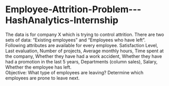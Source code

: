 # Employee-Attrition-Problem---HashAnalytics-Internship
The data is for company X which is trying to control attrition. There are two sets of data: “Existing employees” and “Employees who have left”. Following attributes are available for every employee. 
Satisfaction Level,
Last evaluation,
Number of projects, 
Average monthly hours, 
Time spent at the company, 
Whether they have had a work accident, 
Whether they have had a promotion in the last 5 years, 
Departments (column sales),
Salary,
Whether the employee has left.   
Objective: What type of employees are leaving? Determine which employees are prone to leave next. 
